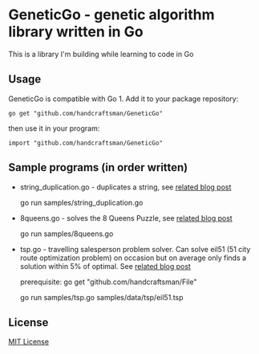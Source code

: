# GeneticGo - genetic algorithm library written in Go

This is a library I'm building while learning to code in Go

## Usage

GeneticGo is compatible with Go 1. Add it to your package repository:

	go get "github.com/handcraftsman/GeneticGo"

then use it in your program:

	import "github.com/handcraftsman/GeneticGo"

## Sample programs (in order written)

- string_duplication.go - duplicates a string, see [related blog post](http://handcraftsman.wordpress.com/2012/03/27/first-program-in-go-simple-genetic-solver/)

    go run samples/string_duplication.go

- 8queens.go - solves the 8 Queens Puzzle, see [related blog post](http://handcraftsman.wordpress.com/2012/03/30/solving-the-8-queens-puzzle-with-go/)

    go run samples/8queens.go

- tsp.go - travelling salesperson problem solver. Can solve eil51 (51 city route optimization problem) on occasion but on average only finds a solution within 5% of optimal. See [related blog post](http://handcraftsman.wordpress.com/2012/04/02/go-implementation-of-a-travelling-salesperson-problem-solver/)

	prerequisite: go get "github.com/handcraftsman/File"

	go run samples/tsp.go samples/data/tsp/eil51.tsp

## License		

[MIT License](http://www.opensource.org/licenses/mit-license.php)
